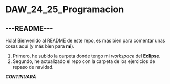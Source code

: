 # DAW_24_25_Programacion

## ---README---

Hola! Bienvenido al README de este repo, es más bien para comentar unas cosas aquí (y más bien para **mi**).

1. Primero, he subido la carpeta donde tengo mi *workspace* del **Eclipse**.
2. Segundo, he actualizado el repo con la carpeta de los ejercicios de repaso de navidad.

***CONTINUARÁ***


